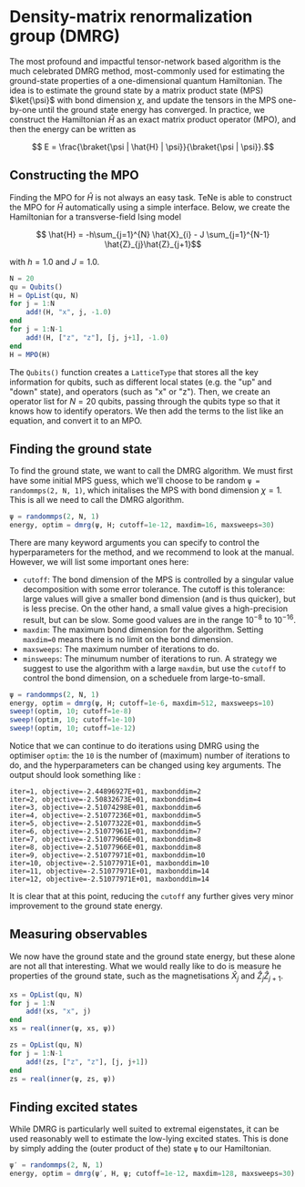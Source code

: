 # Density-matrix renormalization group (DMRG)

The most profound and impactful tensor-network based algorithm is the much celebrated DMRG method,
most-commonly used for estimating the ground-state properties of a one-dimensional quantum Hamiltonian.
The idea is to estimate the ground state by a matrix product state (MPS) $\ket{\psi}$ with bond dimension $\chi$, and update the tensors in the MPS one-by-one until the ground state energy has converged.
In practice, we construct the Hamiltonian $\hat{H}$ as an exact matrix product operator (MPO), and then the energy can be written as 
```math
    E = \frac{\braket{\psi | \hat{H} | \psi}}{\braket{\psi | \psi}}.
```

## Constructing the MPO
Finding the MPO for $\hat{H}$ is not always an easy task.
TeNe is able to construct the MPO for $\hat{H}$ automatically using a simple interface. 
Below, we create the Hamiltonian for a transverse-field Ising model
```math
    \hat{H} = -h\sum_{j=1}^{N} \hat{X}_{i} - J \sum_{j=1}^{N-1} \hat{Z}_{j}\hat{Z}_{j+1}
```
with $h = 1.0$ and $J = 1.0$.
```julia
N = 20
qu = Qubits()
H = OpList(qu, N)
for j = 1:N
    add!(H, "x", j, -1.0)
end
for j = 1:N-1
    add!(H, ["z", "z"], [j, j+1], -1.0)
end
H = MPO(H)
```
The `Qubits()` function creates a `LatticeType` that stores all the key information for qubits, such as different local states (e.g. the "up" and "down" state), and operators (such as "x" or "z").
Then, we create an operator list for $N=20$ qubits, passing through the qubits type so that it knows how to 
identify operators.
We then add the terms to the list like an equation, and convert it to an MPO.

## Finding the ground state 
To find the ground state, we want to call the DMRG algorithm.
We must first have some initial MPS guess, which we'll choose to be random `ψ = randommps(2, N, 1)`, which initalises the MPS with bond dimension $\chi=1$.
This is all we need to call the DMRG algorithm.
```julia
ψ = randommps(2, N, 1)
energy, optim = dmrg(ψ, H; cutoff=1e-12, maxdim=16, maxsweeps=30)
```
There are many keyword arguments you can specify to control the hyperparameters for the method,
and we recommend to look at the manual.
However, we will list some important ones here:
- `cutoff`: The bond dimension of the MPS is controlled by a singular value decomposition with some error tolerance. The cutoff is this tolerance: large values will give a smaller bond dimension (and is thus quicker), but is less precise. On the other hand, a small value gives a high-precision result, but can be slow. Some good values are in the range $10^{-8}$ to $10^{-16}$.
- `maxdim`: The maximum bond dimension for the algorithm. Setting `maxdim=0` means there is no limit on the bond dimension.
- `maxsweeps`: The maximum number of iterations to do.
- `minsweeps`: The minumum number of iterations to run.
A strategy we suggest to use the algorithm with a large `maxdim`, but use the `cutoff` to control the bond dimension, on a scheduele from large-to-small.
```julia
ψ = randommps(2, N, 1)
energy, optim = dmrg(ψ, H; cutoff=1e-6, maxdim=512, maxsweeps=10)
sweep!(optim, 10; cutoff=1e-8)
sweep!(optim, 10; cutoff=1e-10)
sweep!(optim, 10; cutoff=1e-12)
```
Notice that we can continue to do iterations using DMRG using the optimiser `optim`: the `10` is the number of (maximum) number of iterations to do, and the hyperparameters can be changed using key arguments.
The output should look something like :
```juliarepl
iter=1, objective=-2.44896927E+01, maxbonddim=2
iter=2, objective=-2.50832673E+01, maxbonddim=4 
iter=3, objective=-2.51074298E+01, maxbonddim=6
iter=4, objective=-2.51077236E+01, maxbonddim=5
iter=5, objective=-2.51077322E+01, maxbonddim=5
iter=6, objective=-2.51077961E+01, maxbonddim=7
iter=7, objective=-2.51077966E+01, maxbonddim=8
iter=8, objective=-2.51077966E+01, maxbonddim=8
iter=9, objective=-2.51077971E+01, maxbonddim=10
iter=10, objective=-2.51077971E+01, maxbonddim=10
iter=11, objective=-2.51077971E+01, maxbonddim=14 
iter=12, objective=-2.51077971E+01, maxbonddim=14 
```
It is clear that at this point, reducing the `cutoff` any further gives very minor improvement to the ground state energy.

## Measuring observables
We now have the ground state and the ground state energy, but these alone are not all that interesting. 
What we would really like to do is measure he properties of the ground state, such as the magnetisations $\hat{X}_{j}$ and $\hat{Z}_{j}\hat{Z}_{j+1}$.
```julia
xs = OpList(qu, N)
for j = 1:N
    add!(xs, "x", j)
end
xs = real(inner(ψ, xs, ψ))

zs = OpList(qu, N)
for j = 1:N-1
    add!(zs, ["z", "z"], [j, j+1])
end
zs = real(inner(ψ, zs, ψ))
```

## Finding excited states
While DMRG is particularly well suited to extremal eigenstates, it can be used reasonably well to estimate the low-lying excited states.
This is done by simply adding the (outer product of the) state `ψ` to our Hamiltonian.
```julia
ψ′ = randommps(2, N, 1)
energy, optim = dmrg(ψ′, H, ψ; cutoff=1e-12, maxdim=128, maxsweeps=30)
```
